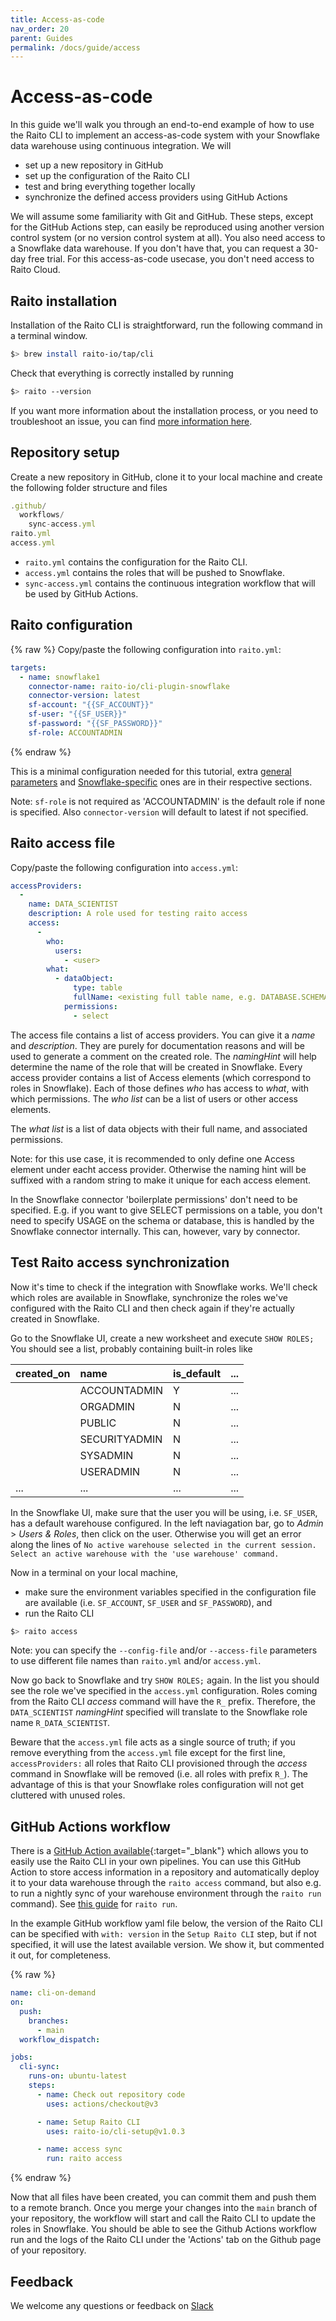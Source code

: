 ```yaml
---
title: Access-as-code
nav_order: 20
parent: Guides
permalink: /docs/guide/access
---
```


# Access-as-code

In this guide we'll walk you through an end-to-end example of how to use the Raito CLI to implement an access-as-code system with your Snowflake data warehouse using continuous integration. We will
- set up a new repository in GitHub
- set up the configuration of the Raito CLI
- test and bring everything together locally
- synchronize the defined access providers using GitHub Actions
  
We will assume some familiarity with Git and GitHub. These steps, except for the GitHub Actions step, can easily be reproduced using another version control system (or no version control system at all). You also need access to a Snowflake data warehouse. 
If you don't have that, you can request a 30-day free trial. For this access-as-code usecase, you don't need access to Raito Cloud.


## Raito installation

Installation of the Raito CLI is straightforward, run the following command in a terminal window.
```bash
$> brew install raito-io/tap/cli
```

Check that everything is correctly installed by running
```bash
$> raito --version
```

If you want more information about the installation process, or you need to troubleshoot an issue, you can find [more information here](/docs/cli/installation). 


## Repository setup

Create a new repository in GitHub, clone it to your local machine and create the following folder structure and files
```js
.github/
  workflows/
    sync-access.yml
raito.yml
access.yml
```

- `raito.yml` contains the configuration for the Raito CLI.
- `access.yml` contains the roles that will be pushed to Snowflake.
- `sync-access.yml` contains the continuous integration workflow that will be used by GitHub Actions.



## Raito configuration

{% raw %}
Copy/paste the following configuration into `raito.yml`:
```yaml
targets:
  - name: snowflake1
    connector-name: raito-io/cli-plugin-snowflake
    connector-version: latest
    sf-account: "{{SF_ACCOUNT}}"
    sf-user: "{{SF_USER}}"
    sf-password: "{{SF_PASSWORD}}"
    sf-role: ACCOUNTADMIN
```
{% endraw %}

This is a minimal configuration needed for this tutorial, extra [general parameters](/docs/cli/configuration) and [Snowflake-specific](/docs/cli/connectors/snowflake) ones are in their respective sections. 

Note: `sf-role` is not required as 'ACCOUNTADMIN' is the default role if none is specified. Also `connector-version` will default to latest if not specified.


## Raito access file

Copy/paste the following configuration into `access.yml`:
```yaml
accessProviders:
  -
    name: DATA_SCIENTIST
    description: A role used for testing raito access
    access:
      - 
        who:
          users:
            - <user>
        what:
          - dataObject:
              type: table
              fullName: <existing full table name, e.g. DATABASE.SCHEMA.TABLE>
            permissions:
              - select
```

The access file contains a list of access providers. You can give it a *name* and *description*. They are purely for documentation reasons and will be used to generate a comment on the created role. 
The *namingHint* will help determine the name of the role that will be created in Snowflake.
Every access provider contains a list of Access elements (which correspond to roles in Snowflake). Each of those defines *who* has access to *what*, with which permissions. The *who list* can be a list of users or other access elements.
 <!-- (TODO: these can't be groups, right?).  -->
 The *what list* is a list of data objects with their full name, and associated permissions. 

 Note: for this use case, it is recommended to only define one Access element under eacht access provider. Otherwise the naming hint will be suffixed with a random string to make it unique for each access element.

In the Snowflake connector 'boilerplate permissions' don't need to be specified. E.g. if you want to give SELECT permissions on a table, you don't need to specify USAGE on the schema or database, this is handled by the Snowflake connector internally. This can, however, vary by connector.


## Test Raito access synchronization

Now it's time to check if the integration with Snowflake works. We'll check which roles are available in Snowflake, synchronize the roles we've configured with the Raito CLI and then check again if they're actually created in Snowflake. 

Go to the Snowflake UI, create a new worksheet and execute `SHOW ROLES;` You should see a list, probably containing built-in roles like

| created_on        | name         | is_default | ... |
|:-------------|:------------------|:------|:-----|
|            | ACCOUNTADMIN | Y  | ... |
|  | ORGADMIN   | N  | ... |
|            | PUBLIC      | N   | ... |
|            | SECURITYADMIN | N  | ... |
|            | SYSADMIN | N  | ... |
|            | USERADMIN | N  | ... |
| ... | ... | ... | ... |

In the Snowflake UI, make sure that the user you will be using, i.e. `SF_USER`, has a default warehouse configured. In the left naviagation bar, go to *Admin* > *Users & Roles*, then click on the user.  Otherwise you will get an error along the lines of 
`No active warehouse selected in the current session. Select an active warehouse with the 'use warehouse' command.`

Now in a terminal on your local machine, 
* make sure the environment variables specified in the configuration file are available (i.e. `SF_ACCOUNT`, `SF_USER` and `SF_PASSWORD`), and
* run the Raito CLI
```bash
$> raito access
```

Note: you can specify the `--config-file` and/or `--access-file` parameters to use different file names than `raito.yml` and/or `access.yml`.

Now go back to Snowflake and try `SHOW ROLES;` again. In the list you should see the role we've specified in the `access.yml` configuration. Roles coming from the Raito CLI *access* command will have the `R_` prefix. Therefore, the `DATA_SCIENTIST` *namingHint* specified will translate to the Snowflake role name `R_DATA_SCIENTIST`. 

Beware that the `access.yml` file acts as a single source of truth; if you remove everything from the `access.yml` file except for the first line, `accessProviders:` all roles that Raito CLI provisioned through the *access* command in Snowflake will be removed (i.e. all roles with prefix `R_`). The advantage of this is that your Snowflake roles configuration will not get cluttered with unused roles. 

## GitHub Actions workflow

There is a [GitHub Action available](https://github.com/raito-io/cli-setup){:target="_blank"} which allows you to easily use the Raito CLI in your own pipelines. You can use this GitHub Action to
store access information in a repository and automatically deploy it to your data warehouse through the `raito access` command, but also e.g. to run a nightly sync of your warehouse environment through the `raito run` command). See [this guide](/docs/guide/cloud) for `raito run`. 

In the example GitHub workflow yaml file below, the version of the Raito CLI can be specified with `with: version` in the `Setup Raito CLI` step, but if not specified, it will use the latest available version. We show it, but commented it out, for completeness. 

{% raw %}
```yaml
name: cli-on-demand
on: 
  push:
    branches:
      - main
  workflow_dispatch:

jobs:
  cli-sync:
    runs-on: ubuntu-latest
    steps:
      - name: Check out repository code
        uses: actions/checkout@v3

      - name: Setup Raito CLI
        uses: raito-io/cli-setup@v1.0.3

      - name: access sync 
        run: raito access
``` 
{% endraw %}

Now that all files have been created, you can commit them and push them to a remote branch. Once you merge your changes into the `main` branch of your repository, the workflow will start and call the Raito CLI to update the roles in Snowflake. You should be able to see the Github Actions workflow run and the logs of the Raito CLI under the 'Actions' tab on the Github page of your repository. 

## Feedback 

We welcome any questions or feedback on [Slack](https://raitocommunity.slack.com)